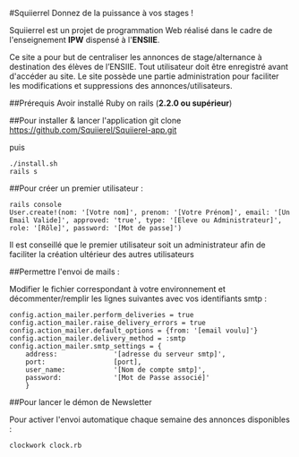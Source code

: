 #Squiierrel
Donnez de la puissance à vos stages !

Squiierrel est un projet de programmation Web réalisé dans le cadre de l'enseignement **IPW** dispensé à l'**ENSIIE**.

Ce site a pour but de centraliser les annonces de stage/alternance à destination des élèves de l’ENSIIE.
Tout utilisateur doit être enregistré avant d'accéder au site. Le site possède une partie administration pour faciliter les modifications et suppressions des annonces/utilisateurs.

##Prérequis
Avoir installé Ruby on rails (**2.2.0 ou supérieur**)

##Pour installer & lancer l'application
    git clone https://github.com/Squiierel/Squiierel-app.git

puis
        
    ./install.sh
    rails s

##Pour créer un premier utilisateur : 

    rails console
    User.create!(nom: '[Votre nom]', prenom: '[Votre Prénom]', email: '[Un Email Valide]', approved: 'true', type: '[Eleve ou Administrateur]', role: '[Rôle]', password: '[Mot de passe]')

Il est conseillé que le premier utilisateur soit un administrateur afin de faciliter la création ultérieur des autres utilisateurs

##Permettre l'envoi de mails : 

Modifier le fichier correspondant à votre environnement et décommenter/remplir les lignes suivantes avec vos identifiants smtp :

    config.action_mailer.perform_deliveries = true
    config.action_mailer.raise_delivery_errors = true
    config.action_mailer.default_options = {from: '[email voulu]'}
    config.action_mailer.delivery_method = :smtp
    config.action_mailer.smtp_settings = {
        address:              '[adresse du serveur smtp]',
        port:                 [port],
        user_name:            '[Nom de compte smtp]',
        password:             '[Mot de Passe associé]'
        }

##Pour lancer le démon de Newsletter

Pour activer l'envoi automatique chaque semaine des annonces disponibles :

    clockwork clock.rb